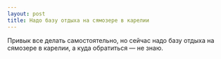 ```yaml
---
layout: post 
title: Надо базу отдыха на сямозере в карелии 
--- 
```

Привык все делать самостоятельно, но сейчас надо базу отдыха на сямозере в карелии, а куда обратиться — не знаю.